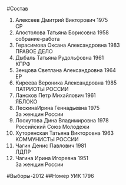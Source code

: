 #Состав
1. Алексеев Дмитрий Викторович 1975   
    СР
2. Апостолова Татьяна Борисовна 1958   
    собрание-работа
3. Герасимова Оксана Александровна 1983   
    ПРАВОЕ ДЕЛО
4. Дыбаль Татьяна Рудольфовна 1961   
    КПРФ
5. Зенцова Светлана Александровна 1964   
    ЕР
6. Киреева Вероника Александровна 1985   
    ПАТРИОТЫ РОССИИ
7. Лансков Петр Михайлович 1961   
    ЯБЛОКО
8. ЛескинаИрина Геннадьевна 1975   
    За женщин России
9. Лоскутова Дина Владимировна 1978   
    Российский Союз Молодежи
10. Хуторянская Татьяна Викторовна 1963   
    КОММУНИСТЫ РОССИИ
11. Чагин Денис Павлович 1981   
    ЛДПР
12. Чагина Ирина Игоревна 1951   
    За женщин России

#Выборы-2012
##Номер УИК
1796
